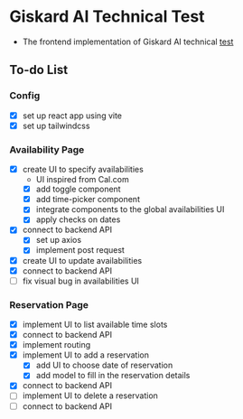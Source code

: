 # Giskard AI Technical Test

-   The frontend implementation of Giskard AI technical [test](https://giskard.notion.site/Technical-exercise-Full-stack-software-engineer-0c3ff2e612994e2183abd7b7330b5f9a)

## To-do List

### Config

-   [x] set up react app using vite
-   [x] set up tailwindcss

### Availability Page

-   [x] create UI to specify availabilities
    -   UI inspired from Cal.com
    -   [x] add toggle component
    -   [x] add time-picker component
    -   [x] integrate components to the global availabilities UI
    -   [x] apply checks on dates
-   [x] connect to backend API
    -   [x] set up axios
    -   [x] implement post request
-   [x] create UI to update availabilities
-   [x] connect to backend API
-   [ ] fix visual bug in availabilities UI

### Reservation Page

-   [x] implement UI to list available time slots
-   [x] connect to backend API
-   [x] implement routing
-   [x] implement UI to add a reservation
    -   [x] add UI to choose date of reservation
    -   [x] add model to fill in the reservation details
-   [x] connect to backend API
-   [ ] implement UI to delete a reservation
-   [ ] connect to backend API
